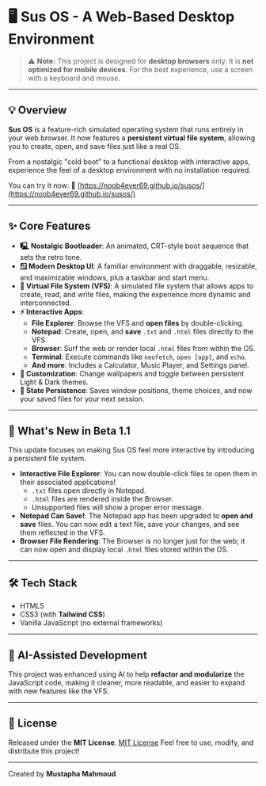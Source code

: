 # 🖥️ Sus OS - A Web-Based Desktop Environment

> ⚠️ **Note:** This project is designed for **desktop browsers** only.
> It is **not optimized for mobile devices**. For the best experience, use a screen with a keyboard and mouse.

---

## 💡 Overview

**Sus OS** is a feature-rich simulated operating system that runs entirely in your web browser. It now features a **persistent virtual file system**, allowing you to create, open, and save files just like a real OS.

From a nostalgic "cold boot" to a functional desktop with interactive apps, experience the feel of a desktop environment with no installation required.

You can try it now:
🔗 [https://noob4ever69.github.io/susos/](https://noob4ever69.github.io/susos/)

---

## ✨ Core Features

-   **🖳 Nostalgic Bootloader**: An animated, CRT-style boot sequence that sets the retro tone.
-   **🪟 Modern Desktop UI**: A familiar environment with draggable, resizable, and maximizable windows, plus a taskbar and start menu.
-   **📂 Virtual File System (VFS)**: A simulated file system that allows apps to create, read, and write files, making the experience more dynamic and interconnected.
-   **⚡ Interactive Apps**:
    -   **File Explorer**: Browse the VFS and **open files** by double-clicking.
    -   **Notepad**: Create, open, and **save** `.txt` and `.html` files directly to the VFS.
    -   **Browser**: Surf the web or render local `.html` files from within the OS.
    -   **Terminal**: Execute commands like `neofetch`, `open [app]`, and `echo`.
    -   **And more**: Includes a Calculator, Music Player, and Settings panel.
-   **🎨 Customization**: Change wallpapers and toggle between persistent Light & Dark themes.
-   **💾 State Persistence**: Saves window positions, theme choices, and now your saved files for your next session.

---

## 🚀 What's New in Beta 1.1

This update focuses on making Sus OS feel more interactive by introducing a persistent file system.

-   **Interactive File Explorer**: You can now double-click files to open them in their associated applications!
    -   `.txt` files open directly in Notepad.
    -   `.html` files are rendered inside the Browser.
    -   Unsupported files will show a proper error message.
-   **Notepad Can Save!**: The Notepad app has been upgraded to **open and save** files. You can now edit a text file, save your changes, and see them reflected in the VFS.
-   **Browser File Rendering**: The Browser is no longer just for the web; it can now open and display local `.html` files stored within the OS.

---

## 🛠️ Tech Stack

-   HTML5
-   CSS3 (with **Tailwind CSS**)
-   Vanilla JavaScript (no external frameworks)

---

## 🤖 AI-Assisted Development

This project was enhanced using AI to help **refactor and modularize** the JavaScript code, making it cleaner, more readable, and easier to expand with new features like the VFS.

---

## 📜 License

Released under the **MIT License**.
[MIT License](LICENSE)
Feel free to use, modify, and distribute this project!

---
Created by **Mustapha Mahmoud**
